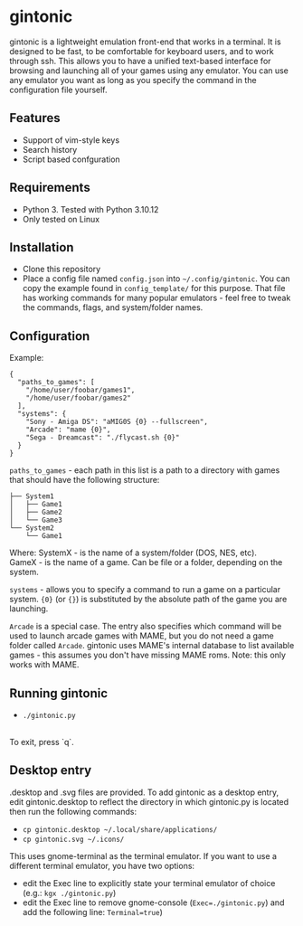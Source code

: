 # gintonic

gintonic is a lightweight emulation front-end that works in a terminal. It is designed to be fast, to be comfortable for keyboard users, and to work through ssh. This allows you to have a unified text-based interface for browsing and launching all of your games using any emulator. You can use any emulator you want as long as you specify the command in the configuration file yourself.

## Features

* Support of vim-style keys
* Search history
* Script based confguration

## Requirements

* Python 3. Tested with Python 3.10.12
* Only tested on Linux

## Installation

* Clone this repository
* Place a config file named `config.json` into `~/.config/gintonic`. You can copy the example found in `config_template/` for this purpose. That file has working commands for many popular emulators - feel free to tweak the commands, flags, and system/folder names.

## Configuration

Example:
```
{
  "paths_to_games": [
    "/home/user/foobar/games1",
    "/home/user/foobar/games2"
  ],
  "systems": {
    "Sony - Amiga DS": "aMIG0S {0} --fullscreen",
    "Arcade": "mame {0}",
    "Sega - Dreamcast": "./flycast.sh {0}"
  }
}
```

`paths_to_games` - each path in this list is a path to a directory with games that should have the following structure:
```
├── System1
│   ├── Game1
│   ├── Game2
│   └── Game3
└── System2
    └── Game1
```
Where: 
  SystemX - is the name of a system/folder (DOS, NES, etc).<br>
  GameX - is the name of a game. Can be file or a folder, depending on the system.<br>

`systems` - allows you to specify a command to run a game on a particular system. `{0}` (or `{}`) is substituted by the absolute path of the game you are launching.

`Arcade` is a special case. The entry also specifies which command will be used to launch arcade games with MAME, but you do not need a game folder called `Arcade`. gintonic uses MAME's internal database to list available games - this assumes you don't have missing MAME roms. Note: this only works with MAME.

## Running gintonic

* `./gintonic.py`
<br>
To exit, press `q`.

## Desktop entry
.desktop and .svg files are provided. To add gintonic as a desktop entry, edit gintonic.desktop to reflect the directory in which gintonic.py is located
then run the following commands:
* `cp gintonic.desktop ~/.local/share/applications/`
* `cp gintonic.svg ~/.icons/`

This uses gnome-terminal as the terminal emulator. If you want to use a different terminal emulator, you have two options:
* edit the Exec line to explicitly state your terminal emulator of choice (e.g.: `kgx ./gintonic.py`)
* edit the Exec line to remove gnome-console (`Exec=./gintonic.py`) and add the following line: `Terminal=true`)
